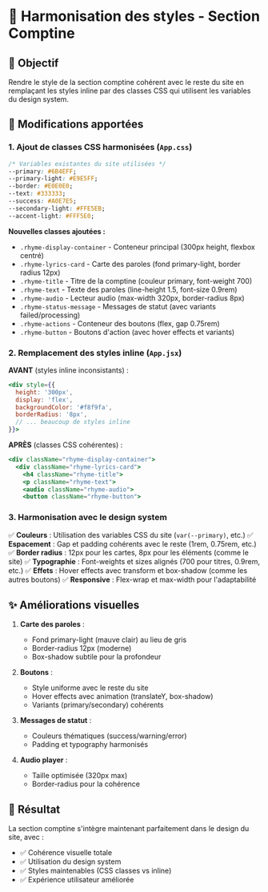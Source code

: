# 🎨 Harmonisation des styles - Section Comptine

## 🎯 Objectif
Rendre le style de la section comptine cohérent avec le reste du site en remplaçant les styles inline par des classes CSS qui utilisent les variables du design system.

## 🔧 Modifications apportées

### 1. **Ajout de classes CSS harmonisées** (`App.css`)

```css
/* Variables existantes du site utilisées */
--primary: #6B4EFF;
--primary-light: #E9E5FF; 
--border: #E0E0E0;
--text: #333333;
--success: #A0E7E5;
--secondary-light: #FFE5EB;
--accent-light: #FFF5E0;
```

**Nouvelles classes ajoutées :**
- `.rhyme-display-container` - Conteneur principal (300px height, flexbox centré)
- `.rhyme-lyrics-card` - Carte des paroles (fond primary-light, border radius 12px)
- `.rhyme-title` - Titre de la comptine (couleur primary, font-weight 700)
- `.rhyme-text` - Texte des paroles (line-height 1.5, font-size 0.9rem)
- `.rhyme-audio` - Lecteur audio (max-width 320px, border-radius 8px)
- `.rhyme-status-message` - Messages de statut (avec variants failed/processing)
- `.rhyme-actions` - Conteneur des boutons (flex, gap 0.75rem)
- `.rhyme-button` - Boutons d'action (avec hover effects et variants)

### 2. **Remplacement des styles inline** (`App.jsx`)

**AVANT** (styles inline inconsistants) :
```jsx
<div style={{
  height: '300px',
  display: 'flex',
  backgroundColor: '#f8f9fa',
  borderRadius: '8px',
  // ... beaucoup de styles inline
}}>
```

**APRÈS** (classes CSS cohérentes) :
```jsx
<div className="rhyme-display-container">
  <div className="rhyme-lyrics-card">
    <h4 className="rhyme-title">
    <p className="rhyme-text">
    <audio className="rhyme-audio">
    <button className="rhyme-button">
```

### 3. **Harmonisation avec le design system**

✅ **Couleurs** : Utilisation des variables CSS du site (`var(--primary)`, etc.)
✅ **Espacement** : Gap et padding cohérents avec le reste (1rem, 0.75rem, etc.)
✅ **Border radius** : 12px pour les cartes, 8px pour les éléments (comme le site)
✅ **Typographie** : Font-weights et sizes alignés (700 pour titres, 0.9rem, etc.)
✅ **Effets** : Hover effects avec transform et box-shadow (comme les autres boutons)
✅ **Responsive** : Flex-wrap et max-width pour l'adaptabilité

## ✨ Améliorations visuelles

1. **Carte des paroles** : 
   - Fond primary-light (mauve clair) au lieu de gris
   - Border-radius 12px (moderne)
   - Box-shadow subtile pour la profondeur

2. **Boutons** :
   - Style uniforme avec le reste du site
   - Hover effects avec animation (translateY, box-shadow)
   - Variants (primary/secondary) cohérents

3. **Messages de statut** :
   - Couleurs thématiques (success/warning/error)
   - Padding et typography harmonisés

4. **Audio player** :
   - Taille optimisée (320px max)
   - Border-radius pour la cohérence

## 🎯 Résultat
La section comptine s'intègre maintenant parfaitement dans le design du site, avec :
- ✅ Cohérence visuelle totale
- ✅ Utilisation du design system
- ✅ Styles maintenables (CSS classes vs inline)
- ✅ Expérience utilisateur améliorée
